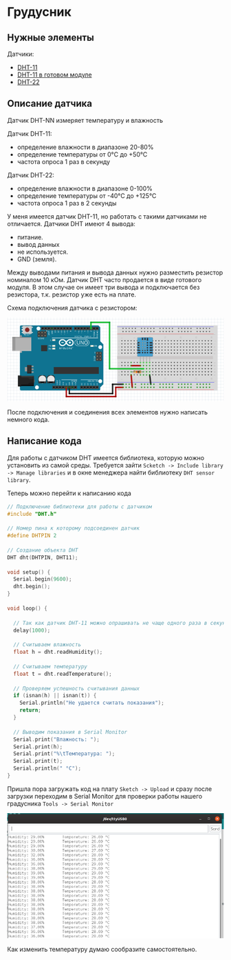  # Грудусник

## Нужные элементы

Датчики:
* [DHT-11](https://www.aliexpress.com/item/33005500534.html?spm=a2g0o.productlist.0.0.64f25d39hXA0pY&algo_pvid=d4cc7b7e-71d9-4f4d-be1e-cd2dd71ed522&algo_expid=d4cc7b7e-71d9-4f4d-be1e-cd2dd71ed522-0&btsid=9f479f34-2398-411a-a638-03b82ab7107b&ws_ab_test=searchweb0_0,searchweb201602_2,searchweb201603_52)
* [DHT-11 в готовом модуле](https://ru.aliexpress.com/item/1059518033.html?spm=a2g0o.productlist.0.0.64f25d39hXA0pY&algo_pvid=d4cc7b7e-71d9-4f4d-be1e-cd2dd71ed522&algo_expid=d4cc7b7e-71d9-4f4d-be1e-cd2dd71ed522-2&btsid=9f479f34-2398-411a-a638-03b82ab7107b&ws_ab_test=searchweb0_0,searchweb201602_2,searchweb201603_52)
* [DHT-22](https://ru.aliexpress.com/item/33052251953.html?spm=a2g0o.productlist.0.0.6a7057e9d2r9lk&algo_pvid=b3d264de-1c69-42ec-8367-d6f398f48aa9&algo_expid=b3d264de-1c69-42ec-8367-d6f398f48aa9-1&btsid=0d424122-1704-4e4b-8880-440eae08cafc&ws_ab_test=searchweb0_0,searchweb201602_2,searchweb201603_52)

## Описание датчика
Датчик DHT-NN измеряет температуру и влажность

Датчик DHT-11:
* определение влажности в диапазоне 20-80%
* определение температуры от 0°C до +50°C
* частота опроса 1 раз в секунду

Датчик DHT-22:
* определение влажности в диапазоне 0-100%
* определение температуры от -40°C до +125°C
* частота опроса 1 раз в 2 секунды

У меня имеется датчик DHT-11, но работать с такими датчиками не отличается. Датчики DHT имеют 4 вывода:
* питание.
* вывод данных
* не используется.
* GND (земля).

Между выводами питания и вывода данных нужно разместить резистор номиналом 10 кОм. Датчик DHT часто продается в виде готового модуля. В этом случае он имеет три вывода и подключается без резистора, т.к. резистор уже есть на плате.

Схема подключения датчика с резистором:

![Схема подключения](../img/01/termometer-breadboard-view.png)

После подключения и соединения всех элементов нужно написать немного кода. 

## Написание кода

Для работы с датчиком DHT имеется библиотека, которую можно установить из самой среды. Требуется зайти ```Scketch -> Include library -> Manage libraries``` и в окне менеджера найти библиотеку ```DHT sensor library```.

Теперь можно перейти к написанию кода

```c
// Подключение библиотеки для работы с датчиком
#include "DHT.h"

// Номер пина к которому подсоединен датчик
#define DHTPIN 2

// Создание объекта DHT
DHT dht(DHTPIN, DHT11);

void setup() {
  Serial.begin(9600);
  dht.begin();
}

void loop() {

  // Так как датчик DHT-11 можно опрашивать не чаще одного раза в секунду то выставляем задержку в одну секунды. Для датчика DHT-22 требуется задержка в 2 секунды
  delay(1000);
  
  // Считываем влажность
  float h = dht.readHumidity();
  
  // Считываем температуру
  float t = dht.readTemperature();
  
  // Проверяем успешность считывания данных
  if (isnan(h) || isnan(t)) {
    Serial.println("Не удается считать показания");
    return;
  }

  // Выводим показания в Serial Monitor
  Serial.print("Влажность: ");
  Serial.print(h);
  Serial.print("%\tТемпература: ");
  Serial.print(t);
  Serial.println(" °C");
}
```

Пришла пора загружать код на плату ```Sketch -> Upload``` и сразу после загрузки переходим в Serial Monitor для проверки работы нашего градусника ```Tools -> Serial Monitor```

![Serial Monitor](../img/01/serial-monitor.png)

Как изменить температуру думаю сообразите самостоятельно.